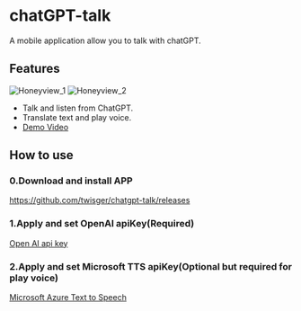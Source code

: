 # chatGPT-talk
A mobile application allow you to talk with chatGPT.

## Features
![Honeyview_1](https://github.com/twisger/chatgpt-talk/assets/12410710/f727153f-b801-4875-bad2-00c549435ddf)
![Honeyview_2](https://github.com/twisger/chatgpt-talk/assets/12410710/bac44fea-7529-4a50-825c-1e80189a44b5)

* Talk and listen from ChatGPT.
* Translate text and play voice.
* [Demo Video](https://www.youtube.com/watch?v=k4gDPMKoAI0)



## How to use

### 0.Download and install APP
https://github.com/twisger/chatgpt-talk/releases

### 1.Apply and set OpenAI apiKey(Required)
[Open AI api key](https://platform.openai.com/account/api-keys)

### 2.Apply and set Microsoft TTS apiKey(Optional but required for play voice)
[Microsoft Azure Text to Speech](https://github.com/AwesomeTTS/awesometts-anki-addon/wiki/Microsoft-Azure-Text-to-Speech#key-creation)

